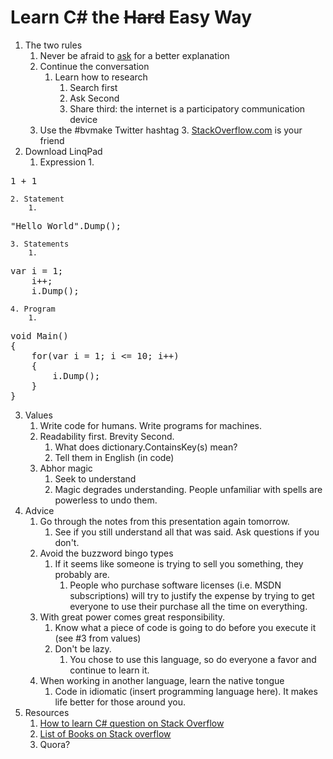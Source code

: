 # Learn C# the ~~Hard~~ Easy Way
1. The two rules
    1. Never be afraid to [ask](http://twitter.com/#!/rstackhouse) for a better explanation
    2. Continue the conversation
        1. Learn how to research
            1. Search first
            2. Ask Second
            3. Share third: the internet is a participatory communication device
	2. Use the #bvmake Twitter hashtag
        3. [StackOverflow.com](http://stackoverflow.com) is your friend
2. Download LinqPad
    1. Expression
        1. 
<pre>1 + 1</pre>
    2. Statement
        1. 
<pre>"Hello World".Dump();</pre>
    3. Statements
        1.
<pre>var i = 1;
    i++;
    i.Dump();
</pre>
    4. Program
        1.  
<pre>
void Main()
{
    for(var i = 1; i <= 10; i++)
	{
	    i.Dump();
    }
}
</pre>
3. Values
    1. Write code for humans. Write programs for machines.
    2. Readability first. Brevity Second.
        1. What does dictionary.ContainsKey(s) mean?
        2. Tell them in English (in code)
    3. Abhor magic
       1. Seek to understand
       2. Magic degrades understanding. People unfamiliar with spells are powerless to undo them.
4. Advice
    1. Go through the notes from this presentation again tomorrow.
       1. See if you still understand all that was said. Ask questions if you don't.
    1. Avoid the buzzword bingo types
       1. If it seems like someone is trying to sell you something, they probably are.
           1. People who purchase software licenses (i.e. MSDN subscriptions) will try to justify the expense by trying to get everyone to use their purchase all the time on everything.
    2. With great power comes great responsibility.
        1. Know what a piece of code is going to do before you execute it (see #3 from values)
        2. Don't be lazy.
            1. You chose to use this language, so do everyone a favor and continue to learn it.
    3. When working in another language, learn the native tongue
       1. Code in idiomatic (insert programming language here). It makes life better for those around you.
5. Resources
    1. [How to learn C# question on Stack Overflow](http://stackoverflow.com/questions/4362446/starting-to-learn-c-sharp)
    2. [List of Books on Stack overflow](http://stackoverflow.com/questions/194812/list-of-freely-available-programming-books)
    3. Quora?